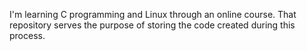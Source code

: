 I'm learning C programming and Linux through an online course. That repository serves the purpose of storing the code created during this process.
